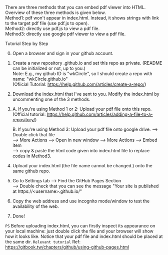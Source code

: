 ﻿There are three methods that you can embed pdf viewer into HTML. Overview of these three methods is given below.</br>
Method1: pdf won't appear in index.html. Instead, it shows strings with link to the target pdf file (use pdf.js to open).</br>
Method2: directly use pdf.js to view a pdf file.</br>
Method3: directly use google pdf viewer to view a pdf file.


Tutorial Step by Step

0. Open a browser and sign in your github account.
1. Create a new repository <username>.github.io and set this repo as private. (README can be initialized or not, up to you.)</br>
   Note: E.g., my github ID is "wkCircle", so I should create a repo with name: "wkCircle.github.io"</br>
   (Ofiicial Tutorial: https://help.github.com/articles/create-a-repo/)
2. Download the index.html that I've sent to you. 
   Modify the index.html by uncommenting one of the 3 methods.

3. A. If you're using Method 1 or 2: Upload your pdf file onto this repo.</br>
   (Official tutorial: https://help.github.com/articles/adding-a-file-to-a-repository/)
   
   B. If you're using Method 3: Upload your pdf file onto google drive. --> Double click that file</br>
   --> More Actions --> Open in new window --> More Actions --> Embed item</br>
   --> copy & paste the html code given into index.html file to replace codes in Method3.</br>
   
4. Upload your index.html (the file name cannot be changed.) onto the same github repo.
5. Go to Settings tab --> Find the GitHub Pages Section</br>
   --> Double check that you can see the message "Your site is published at https://\<username\>.github.io/"
6. Copy the web address and use incognito mode/window to test the availability of the web. 
7. Done!

`PS`
Before uploading index.html, you can firstly inspect its appearance on your local machine: just
double click the file and your browser will show how it looks like. Notice that your pdf file and index.html should be placed at the same dir.
`Relevant tutorial`
Ref: https://gitbook.tw/chapters/github/using-github-pages.html
